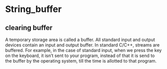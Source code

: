 # String_buffer
## clearing buffer 
A temporary storage area is called a buffer. All standard input and output devices contain an input and output buffer.
In standard C/C++, streams are buffered. For example, in the case of standard input, when we press the key on the keyboard,
it isn’t sent to your program, instead of that  it is send to the buffer by the operating system, till the time is allotted to that program.
